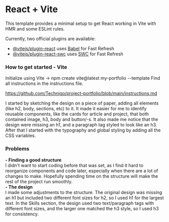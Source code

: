 # React + Vite

This template provides a minimal setup to get React working in Vite with HMR and some ESLint rules.

Currently, two official plugins are available:

- [@vitejs/plugin-react](https://github.com/vitejs/vite-plugin-react/blob/main/packages/plugin-react/README.md) uses [Babel](https://babeljs.io/) for Fast Refresh
- [@vitejs/plugin-react-swc](https://github.com/vitejs/vite-plugin-react-swc) uses [SWC](https://swc.rs/) for Fast Refresh


### How to get started - Vite
Initialize using Vite → npm create vite@latest my-portfolio --template
Find all instructions in the instructions file.

https://github.com/Technigo/project-portfolio/blob/main/instructions.md

I started by sketching the design on a piece of paper, adding all elements (like h2, body, sections, etc) to it. It made it easier for me to identify reusable components, like the cards for article and project, that both contained image, h3, body and button/-s. It also made me notice that the design were missing an h1, and a paragraph tag styled to look like an h3. After that I started with the typography and global styling by adding all the CSS variables. 

### Problems
**- Finding a good structure**  
I didn't want to start coding before that was set, as I find it hard to reorganize components and code later, especially when there are a lot of changes to make. Hopefully spending time on the structure will make the rest of the project run smoothly.   
**- The design**  
I made some adjustments to the structure. The original design was missing an h1 but included two different font sizes for h2, so I used h1 for the largest text. In the Skills section, the design used two text/paragraph tags with different font sizes, and the larger one matched the h3 style, so I used h3 for consistency.



